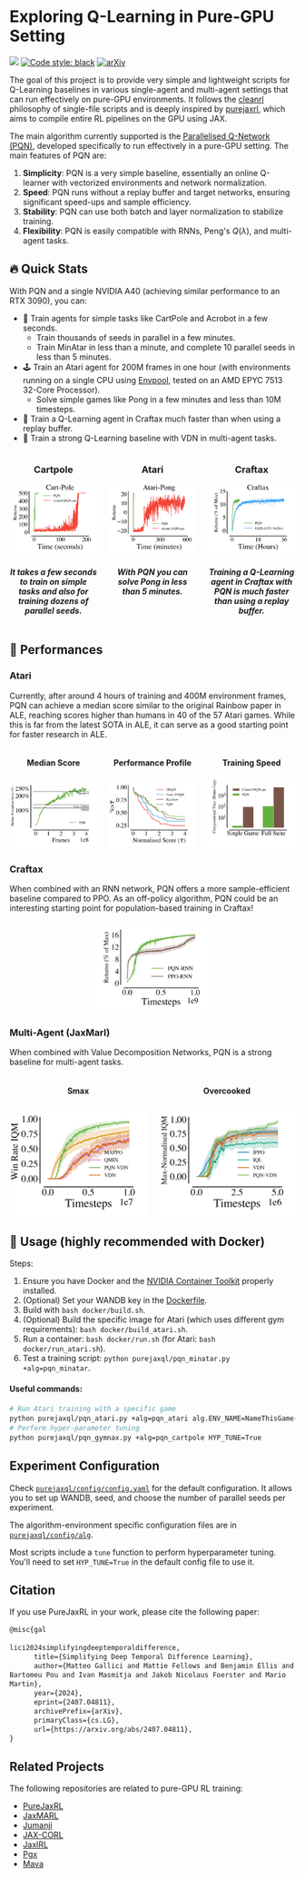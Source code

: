 
# Exploring Q-Learning in Pure-GPU Setting

[<img src="https://img.shields.io/badge/license-Apache2.0-blue.svg">](https://github.com/luchris429/purejaxrl/LICENSE)
[![Code style: black](https://img.shields.io/badge/code%20style-black-000000.svg)](https://github.com/psf/black)
[![arXiv](https://img.shields.io/badge/arXiv-2407.04811-b31b1b.svg)](https://arxiv.org/abs/2407.04811)

The goal of this project is to provide very simple and lightweight scripts for Q-Learning baselines in various single-agent and multi-agent settings that can run effectively on pure-GPU environments. It follows the [cleanrl](https://github.com/vwxyzjn/cleanrl) philosophy of single-file scripts and is deeply inspired by [purejaxrl](https://github.com/luchris429/purejaxrl/tree/main), which aims to compile entire RL pipelines on the GPU using JAX.

The main algorithm currently supported is the [Parallelised Q-Network (PQN)](https://arxiv.org/abs/2407.04811), developed specifically to run effectively in a pure-GPU setting. The main features of PQN are:
1. **Simplicity**: PQN is a very simple baseline, essentially an online Q-learner with vectorized environments and network normalization.
2. **Speed**: PQN runs without a replay buffer and target networks, ensuring significant speed-ups and sample efficiency.
3. **Stability**: PQN can use both batch and layer normalization to stabilize training.
4. **Flexibility**: PQN is easily compatible with RNNs, Peng's $Q(\lambda)$, and multi-agent tasks.

## 🔥 Quick Stats

With PQN and a single NVIDIA A40 (achieving similar performance to an RTX 3090), you can:
- 🦿 Train agents for simple tasks like CartPole and Acrobot in a few seconds.
  - Train thousands of seeds in parallel in a few minutes.
  - Train MinAtar in less than a minute, and complete 10 parallel seeds in less than 5 minutes.
- 🕹️ Train an Atari agent for 200M frames in one hour (with environments running on a single CPU using [Envpool](https://github.com/sail-sg/envpool), tested on an AMD EPYC 7513 32-Core Processor).
  - Solve simple games like Pong in a few minutes and less than 10M timesteps.
- 👾 Train a Q-Learning agent in Craftax much faster than when using a replay buffer.
- 👥 Train a strong Q-Learning baseline with VDN in multi-agent tasks.

<div style="display: flex; justify-content: space-between; align-items: flex-start; flex-wrap: wrap; gap: 20px;">
    <div style="flex: 1 1 calc(33.333% - 20px); text-align: center; box-sizing: border-box;">
        <h3>Cartpole</h3>
        <img src="docs/cart_pole_time.png" alt="Cartpole" style="max-width: 100%; height: auto;">
        <h4><i>It takes a few seconds to train on simple tasks and also for training dozens of parallel seeds.</i></h4>
    </div>
    <div style="flex: 1 1 calc(33.333% - 20px); text-align: center; box-sizing: border-box;">
        <h3>Atari</h3>
        <img src="docs/pong_time_comparison.png" alt="Atari" style="max-width: 100%; height: auto;">
        <h4><i>With PQN you can solve Pong in less than 5 minutes.</i></h4>
    </div>
    <div style="flex: 1 1 calc(33.333% - 20px); text-align: center; box-sizing: border-box;">
        <h3>Craftax</h3>
        <img src="docs/craftax_buffer.png" alt="Craftax" style="max-width: 100%; height: auto;">
        <h4><i>Training a Q-Learning agent in Craftax with PQN is much faster than using a replay buffer.</i></h4>
    </div>
</div>

## 🦾 Performances

### Atari

Currently, after around 4 hours of training and 400M environment frames, PQN can achieve a median score similar to the original Rainbow paper in ALE, reaching scores higher than humans in 40 of the 57 Atari games. While this is far from the latest SOTA in ALE, it can serve as a good starting point for faster research in ALE.

<div style="display: flex; justify-content: space-between; align-items: flex-start; flex-wrap: wrap; gap: 20px;">
    <div style="flex: 1 1 calc(33.333% - 20px); text-align: center; box-sizing: border-box;">
        <h4>Median Score</h4>
        <img src="docs/atari-57_median.png" alt="Atari-57_median" style="max-width: 100%; height: auto;">
    </div>
    <div style="flex: 1 1 calc(33.333% - 20px); text-align: center; box-sizing: border-box;">
        <h4>Performance Profile</h4>
        <img src="docs/atari-57_tau.png" alt="Atari-57_tau" style="max-width: 100%; height: auto;">
    </div>
    <div style="flex: 1 1 calc(33.333% - 20px); text-align: center; box-sizing: border-box;">
        <h4>Training Speed</h4>
        <img src="docs/atari-57_speed.png" alt="Atari-57_speed" style="max-width: 100%; height: auto;">
    </div>
</div>

### Craftax

When combined with an RNN network, PQN offers a more sample-efficient baseline compared to PPO. As an off-policy algorithm, PQN could be an interesting starting point for population-based training in Craftax!

<div style="display: flex; justify-content: space-between; align-items: flex-start; flex-wrap: wrap; gap: 20px;">
    <div style="flex: 1 1 calc(33.333% - 20px); text-align: center; box-sizing: border-box;">
        <img src="docs/craftax_rnn.png" alt="craftax_rnn" style="max-width: 40%;">
    </div>
</div>

### Multi-Agent (JaxMarl)

When combined with Value Decomposition Networks, PQN is a strong baseline for multi-agent tasks.

<div style="display: flex; justify-content: space-between; align-items: flex-start; flex-wrap: wrap; gap: 20px;">
    <div style="flex: 1 1 calc(33.333% - 20px); text-align: center; box-sizing: border-box;">
        <h4>Smax</h4>
        <img src="docs/smax_iqm.png" alt="smax" style="max-width: 100%; height: auto;">
    </div>
    <div style="flex: 1 1 calc(33.333% - 20px); text-align: center; box-sizing: border-box;">
        <h4>Overcooked</h4>
        <img src="docs/overcooked_iqm.png" alt="overcooked" style="max-width: 100%; height: auto;">
    </div>
</div>

## 🚀 Usage (highly recommended with Docker)

Steps:

1. Ensure you have Docker and the [NVIDIA Container Toolkit](https://docs.nvidia.com/datacenter/cloud-native/container-toolkit/latest/install-guide.html) properly installed.
2. (Optional) Set your WANDB key in the [Dockerfile](docker/Dockerfile).
3. Build with `bash docker/build.sh`.
4. (Optional) Build the specific image for Atari (which uses different gym requirements): `bash docker/build_atari.sh`.
5. Run a container: `bash docker/run.sh` (for Atari: `bash docker/run_atari.sh`).
6. Test a training script: `python purejaxql/pqn_minatar.py +alg=pqn_minatar`.

#### Useful commands:

```bash
# Run Atari training with a specific game
python purejaxql/pqn_atari.py +alg=pqn_atari alg.ENV_NAME=NameThisGame-v5
# Perform hyper-parameter tuning
python purejaxql/pqn_gymnax.py +alg=pqn_cartpole HYP_TUNE=True
```

## Experiment Configuration

Check [```purejaxql/config/config.yaml```](purejaxql/config/config.yaml) for the default configuration. It allows you to set up WANDB, seed, and choose the number of parallel seeds per experiment.

The algorithm-environment specific configuration files are in [```purejaxql/config/alg```](purejaxql/config/alg).

Most scripts include a ```tune``` function to perform hyperparameter tuning. You'll need to set ```HYP_TUNE=True``` in the default config file to use it.

## Citation

If you use PureJaxRL in your work, please cite the following paper:

```
@misc{gal

lici2024simplifyingdeeptemporaldifference,
      title={Simplifying Deep Temporal Difference Learning}, 
      author={Matteo Gallici and Mattie Fellows and Benjamin Ellis and Bartomeu Pou and Ivan Masmitja and Jakob Nicolaus Foerster and Mario Martin},
      year={2024},
      eprint={2407.04811},
      archivePrefix={arXiv},
      primaryClass={cs.LG},
      url={https://arxiv.org/abs/2407.04811}, 
}
```

## Related Projects

The following repositories are related to pure-GPU RL training:

- [PureJaxRL](https://github.com/FLAIROx/JaxMARL)
- [JaxMARL](https://github.com/FLAIROx/JaxMARL)
- [Jumanji](https://github.com/instadeepai/jumanji)
- [JAX-CORL](https://github.com/nissymori/JAX-CORL)
- [JaxIRL](https://github.com/FLAIROx/jaxirl)
- [Pgx](https://github.com/sotetsuk/pgx)
- [Mava](https://github.com/instadeepai/Mava)